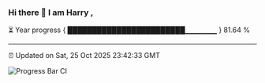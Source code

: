 ### Hi there 👋 I am Harry , 

⏳ Year progress { ████████████████████████▁▁▁▁▁▁ } 81.64 %

---

⏰ Updated on Sat, 25 Oct 2025 23:42:33 GMT

![Progress Bar CI](https://github.com/duykhang68/duykhang68/workflows/Progress%20Bar%20CI/badge.svg)
